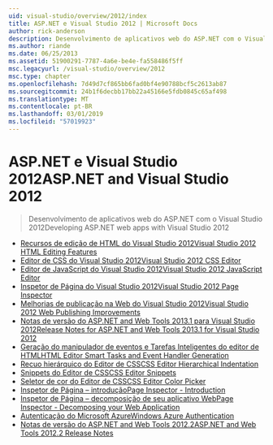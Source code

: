 ```yaml
---
uid: visual-studio/overview/2012/index
title: ASP.NET e Visual Studio 2012 | Microsoft Docs
author: rick-anderson
description: Desenvolvimento de aplicativos web do ASP.NET com o Visual Studio 2012
ms.author: riande
ms.date: 06/25/2013
ms.assetid: 51900291-7787-4a6e-be4e-fa558486f5ff
msc.legacyurl: /visual-studio/overview/2012
msc.type: chapter
ms.openlocfilehash: 7d49d7cf865bb6fad0bf4e90788bcf5c2613ab87
ms.sourcegitcommit: 24b1f6decbb17bb22a45166e5fdb0845c65af498
ms.translationtype: MT
ms.contentlocale: pt-BR
ms.lasthandoff: 03/01/2019
ms.locfileid: "57019923"
---
```

<a name="aspnet-and-visual-studio-2012"></a><span data-ttu-id="56e25-103">ASP.NET e Visual Studio 2012</span><span class="sxs-lookup"><span data-stu-id="56e25-103">ASP.NET and Visual Studio 2012</span></span>
====================
> <span data-ttu-id="56e25-104">Desenvolvimento de aplicativos web do ASP.NET com o Visual Studio 2012</span><span class="sxs-lookup"><span data-stu-id="56e25-104">Developing ASP.NET web apps with Visual Studio 2012</span></span>


- [<span data-ttu-id="56e25-105">Recursos de edição de HTML do Visual Studio 2012</span><span class="sxs-lookup"><span data-stu-id="56e25-105">Visual Studio 2012 HTML Editing Features</span></span>](visual-studio-2012-html-editing-features.md)
- [<span data-ttu-id="56e25-106">Editor de CSS do Visual Studio 2012</span><span class="sxs-lookup"><span data-stu-id="56e25-106">Visual Studio 2012 CSS Editor</span></span>](visual-studio-2012-css-editor.md)
- [<span data-ttu-id="56e25-107">Editor de JavaScript do Visual Studio 2012</span><span class="sxs-lookup"><span data-stu-id="56e25-107">Visual Studio 2012 JavaScript Editor</span></span>](visual-studio-2012-javascript-editor.md)
- [<span data-ttu-id="56e25-108">Inspetor de Página do Visual Studio 2012</span><span class="sxs-lookup"><span data-stu-id="56e25-108">Visual Studio 2012 Page Inspector</span></span>](visual-studio-2012-page-inspector.md)
- [<span data-ttu-id="56e25-109">Melhorias de publicação na Web do Visual Studio 2012</span><span class="sxs-lookup"><span data-stu-id="56e25-109">Visual Studio 2012 Web Publishing Improvements</span></span>](visual-studio-2012-web-publishing-improvements.md)
- [<span data-ttu-id="56e25-110">Notas de versão do ASP.NET and Web Tools 2013.1 para Visual Studio 2012</span><span class="sxs-lookup"><span data-stu-id="56e25-110">Release Notes for ASP.NET and Web Tools 2013.1 for Visual Studio 2012</span></span>](aspnet-and-web-tools-20131-for-visual-studio-2012.md)
- [<span data-ttu-id="56e25-111">Geração do manipulador de eventos e Tarefas Inteligentes do editor de HTML</span><span class="sxs-lookup"><span data-stu-id="56e25-111">HTML Editor Smart Tasks and Event Handler Generation</span></span>](visual-studio-vnext-videos-html-editor-smart-tasks-and-event-handler-generation.md)
- [<span data-ttu-id="56e25-112">Recuo hierárquico do Editor de CSS</span><span class="sxs-lookup"><span data-stu-id="56e25-112">CSS Editor Hierarchical Indentation</span></span>](visual-studio-vnext-videos-css-editor-hierarchical-indentation.md)
- [<span data-ttu-id="56e25-113">Snippets do Editor de CSS</span><span class="sxs-lookup"><span data-stu-id="56e25-113">CSS Editor Snippets</span></span>](visual-studio-vnext-videos-css-editor-snippets.md)
- [<span data-ttu-id="56e25-114">Seletor de cor do Editor de CSS</span><span class="sxs-lookup"><span data-stu-id="56e25-114">CSS Editor Color Picker</span></span>](visual-studio-vnext-videos-css-editor-color-picker.md)
- [<span data-ttu-id="56e25-115">Inspetor de Página – introdução</span><span class="sxs-lookup"><span data-stu-id="56e25-115">Page Inspector - Introduction</span></span>](visual-studio-vnext-videos-page-inspector-introduction.md)
- [<span data-ttu-id="56e25-116">Inspetor de Página – decomposição de seu aplicativo Web</span><span class="sxs-lookup"><span data-stu-id="56e25-116">Page Inspector - Decomposing your Web Application</span></span>](visual-studio-vnext-videos-page-inspector-decomposing-your-web-application.md)
- [<span data-ttu-id="56e25-117">Autenticação do Microsoft Azure</span><span class="sxs-lookup"><span data-stu-id="56e25-117">Windows Azure Authentication</span></span>](windows-azure-authentication.md)
- [<span data-ttu-id="56e25-118">Notas de versão do ASP.NET and Web Tools 2012.2</span><span class="sxs-lookup"><span data-stu-id="56e25-118">ASP.NET and Web Tools 2012.2 Release Notes</span></span>](aspnet-and-web-tools-20122-release-notes-rtw.md)
